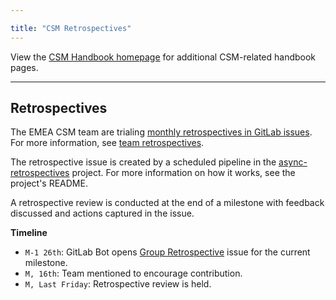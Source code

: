 ```yaml
---

title: "CSM Retrospectives"
---
```








View the [CSM Handbook homepage](/handbook/customer-success/csm/) for additional CSM-related handbook pages.

---

## Retrospectives

The EMEA CSM team are trialing [monthly retrospectives in GitLab issues](https://gitlab.com/gl-retrospectives/tam/-/issues?sort=updated_desc&state=all&label_name[]=retrospective). For more information, see [team retrospectives](https://about.gitlab.com/handbook/engineering/management/group-retrospectives/).

The retrospective issue is created by a scheduled pipeline in the [async-retrospectives](https://gitlab.com/gitlab-org/async-retrospectives) project. For more information on how it works, see the project's README.

A retrospective review is conducted at the end of a milestone with feedback discussed and actions captured in the issue.

**Timeline**

- `M-1 26th`: GitLab Bot opens [Group Retrospective](https://about.gitlab.com/handbook/engineering/management/group-retrospectives/) issue for the current milestone.
- `M, 16th`: Team mentioned to encourage contribution.
- `M, Last Friday`: Retrospective review is held.
